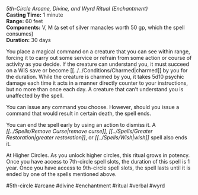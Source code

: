 *5th-Circle Arcane, Divine, and Wyrd Ritual (Enchantment)*    
**Casting Time:** 1 minute    
**Range:** 60 feet  
**Components:** V, M (a set of silver manacles worth 50 gp, which the spell consumes)  
**Duration:** 30 days

You place a magical command on a creature that you can see within range, forcing it to carry out some service or refrain from some action or course of activity as you decide. If the creature can understand you, it must succeed on a WIS save or become [[../../Conditions/Charmed|charmed]] by you for the duration. While the creature is charmed by you, it takes 5d10 psychic damage each time it acts in a manner directly counter to your instructions, but no more than once each day. A creature that can’t understand you is unaffected by the spell.

You can issue any command you choose. However, should you issue a command that would result in certain death, the spell ends.

You can end the spell early by using an action to dismiss it. A *[[../Spells/Remove Curse|remove curse]], [[../Spells/Greater Restoration|greater restoration]]*, or *[[../Spells/Wish|wish]]* spell also ends it.

At Higher Circles. As you unlock higher circles, this ritual grows in potency. Once you have access to 7th-circle spell slots, the duration of this spell is 1 year. Once you have access to 9th-circle spell slots, the spell lasts until it is ended by one of the spells mentioned above.


#5th-circle #arcane #divine #enchantment #ritual #verbal #wyrd
